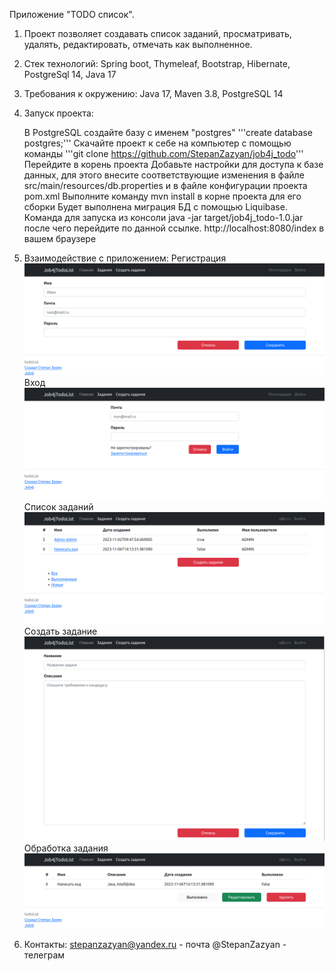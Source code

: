 Приложение "TODO список".
1. Проект позволяет создавать список заданий, просматривать, удалять, редактировать, отмечать как выполненное.

2. Стек технологий: Spring boot, Thymeleaf, Bootstrap, Hibernate, PostgreSql 14, Java 17

3. Требования к окружению: Java 17, Maven 3.8, PostgreSQL 14

4. Запуск проекта:

   В PostgreSQL создайте базу с именем "postgres"
   '''create database postgres;'''
   Скачайте проект к себе на компьютер с помощью команды
   '''git clone https://github.com/StepanZazyan/job4j_todo'''
   Перейдите в корень проекта
   Добавьте настройки для доступа к базе данных, 
   для этого внесите соответствующие изменения в файле src/main/resources/db.properties
   и в файле конфигурации проекта pom.xml
   Выполните команду mvn install в корне проекта для его сборки
   Будет выполнена миграция БД с помощью Liquibase.
   Команда для запуска из консоли java -jar target/job4j_todo-1.0.jar после чего перейдите по данной ссылке.
   http://localhost:8080/index   в вашем браузере

5. Взаимодействие с приложением:
Регистрация
![img.png](img.png)
Вход
![img_1.png](img_1.png)
Список заданий
![img_2.png](img_2.png)
Создать задание
![img_3.png](img_3.png)
Обработка задания
![img_4.png](img_4.png)

6. Контакты:
stepanzazyan@yandex.ru - почта
@StepanZazyan - телеграм

